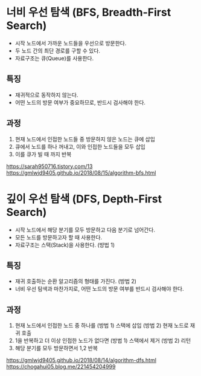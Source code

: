 # 너비 우선 탐색 (BFS, Breadth-First Search)

- 시작 노드에서 가까운 노드들을 우선으로 방문한다.
- 두 노드 간의 최단 경로를 구할 수 있다.
- 자료구조는 큐(Queue)를 사용한다.

## 특징
- 재귀적으로 동작하지 않는다.
- 어떤 노드의 방문 여부가 중요하므로, 반드시 검사해야 한다.

## 과정
1. 현재 노드에서 인접한 노드들 중 방문하지 않은 노드는 큐에 삽입
2. 큐에서 노드를 하나 꺼내고, 이와 인접한 노드들을 모두 삽입
3. 이를 큐가 빌 때 까지 반복


https://sarah950716.tistory.com/13
https://gmlwjd9405.github.io/2018/08/15/algorithm-bfs.html




# 깊이 우선 탐색 (DFS, Depth-First Search)

- 시작 노드에서 해당 분기를 모두 방문하고 다음 분기로 넘어간다.
- 모든 노드를 방문하고자 할 때 사용한다.
- 자료구조는 스택(Stack)을 사용한다. (방법 1)

## 특징
- 재귀 호출하는 순환 알고리즘의 형태를 가진다. (방법 2)
- 너비 우선 탐색과 마찬가지로, 어떤 노드의 방문 여부를 반드시 검사해야 한다.

## 과정
1. 현재 노드에서 인접한 노드 중 하나를
(방법 1) 스택에 삽입
(방법 2) 현재 노드로 재귀 호출
2. 1을 반복하고 더 이상 인접한 노드가 없다면
(방법 1) 스택에서 제거
(방법 2) 리턴
3. 해당 분기를 모두 방문하면서 1,2 반복


https://gmlwjd9405.github.io/2018/08/14/algorithm-dfs.html
https://chogahui05.blog.me/221454204999